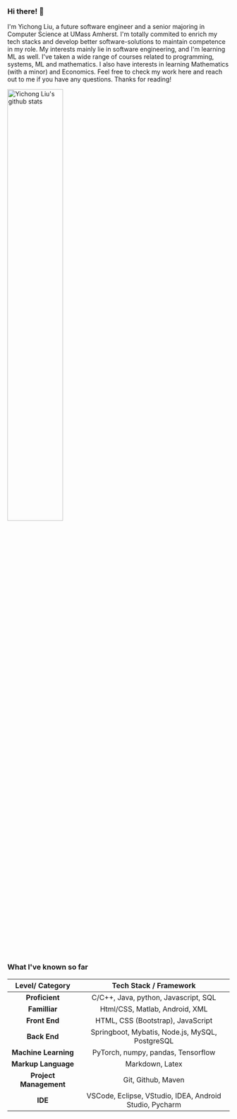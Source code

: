 ### Hi there! 👋 

<p>
I'm Yichong Liu, a future software engineer and a senior majoring in Computer Science at UMass Amherst. I'm totally commited to enrich my tech stacks and develop better software-solutions to maintain competence in my role. My interests mainly lie in software engineering, and I'm learning ML as well. I've taken a wide range of courses related to programming, systems, ML and mathematics. I also have interests in learning Mathematics (with a minor) and Economics. Feel free to check my work here and reach out to me if you have any questions. Thanks for reading!

 <a href="https://github.com/YiChong-Liu">    <img width="50%" height="50%" align="center" alt="Yichong Liu's github stats" src="https://github-readme-stats.vercel.app/api?username=YiChong-Liu&hide_border=true&show_icons=true&count_private=true&include_all_commits=true" /></a>



###                                          																										What I've known so far

|    Level/ Category     |                 Tech Stack / Framework                  |
| :--------------------: | :-----------------------------------------------------: |
|     **Proficient**     |          C/C++, Java, python, Javascript, SQL           |
|     **Familliar**      |             Html/CSS, Matlab, Android, XML              |
|     **Front End**      |            HTML, CSS (Bootstrap), JavaScript            |
|      **Back End**      |     Springboot, Mybatis, Node.js, MySQL, PostgreSQL     |
|  **Machine Learning**  |           PyTorch, numpy, pandas, Tensorflow            |
|  **Markup Language**   |                     Markdown, Latex                     |
| **Project Management** |                   Git, Github, Maven                    |
|        **IDE**         | VSCode, Eclipse, VStudio, IDEA, Android Studio, Pycharm |
